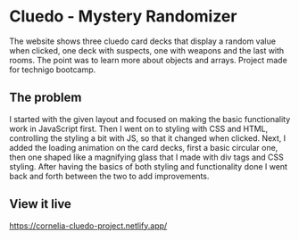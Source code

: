 # Cluedo - Mystery Randomizer

The website shows three cluedo card decks that display a random value when clicked, one deck with suspects, one with weapons and the last with rooms.
The point was to learn more about objects and arrays. Project made for technigo bootcamp. 

## The problem

I started with the given layout and focused on making the basic functionality work in JavaScript first. Then I went on to styling with CSS and HTML, controlling the styling a bit with JS, so that it changed when clicked. Next, I added the loading animation on the card decks, first a basic circular one, then one shaped like a magnifying glass that I made with div tags and CSS styling. After having the basics of both styling and functionality done I went back and forth between the two to add improvements. 

## View it live

https://cornelia-cluedo-project.netlify.app/
